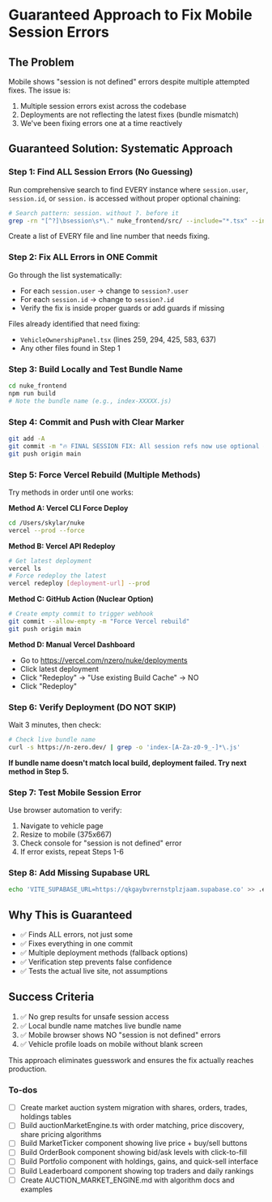 <!-- 37f979dd-7eec-442d-b4c2-97a68d76ae8f b2e3d6ec-9008-4083-b572-2a6d6443425b -->
# Guaranteed Approach to Fix Mobile Session Errors

## The Problem

Mobile shows "session is not defined" errors despite multiple attempted fixes. The issue is:

1. Multiple session errors exist across the codebase
2. Deployments are not reflecting the latest fixes (bundle mismatch)
3. We've been fixing errors one at a time reactively

## Guaranteed Solution: Systematic Approach

### Step 1: Find ALL Session Errors (No Guessing)

Run comprehensive search to find EVERY instance where `session.user`, `session.id`, or `session.` is accessed without proper optional chaining:

```bash
# Search pattern: session. without ?. before it
grep -rn "[^?]\bsession\s*\." nuke_frontend/src/ --include="*.tsx" --include="*.ts"
```

Create a list of EVERY file and line number that needs fixing.

### Step 2: Fix ALL Errors in ONE Commit

Go through the list systematically:

- For each `session.user` → change to `session?.user`  
- For each `session.id` → change to `session?.id`
- Verify the fix is inside proper guards or add guards if missing

Files already identified that need fixing:

- `VehicleOwnershipPanel.tsx` (lines 259, 294, 425, 583, 637)
- Any other files found in Step 1

### Step 3: Build Locally and Test Bundle Name

```bash
cd nuke_frontend
npm run build
# Note the bundle name (e.g., index-XXXXX.js)
```

### Step 4: Commit and Push with Clear Marker

```bash
git add -A
git commit -m "🔥 FINAL SESSION FIX: All session refs now use optional chaining"
git push origin main
```

### Step 5: Force Vercel Rebuild (Multiple Methods)

Try methods in order until one works:

**Method A: Vercel CLI Force Deploy**

```bash
cd /Users/skylar/nuke
vercel --prod --force
```

**Method B: Vercel API Redeploy**

```bash
# Get latest deployment
vercel ls
# Force redeploy the latest
vercel redeploy [deployment-url] --prod
```

**Method C: GitHub Action (Nuclear Option)**

```bash
# Create empty commit to trigger webhook
git commit --allow-empty -m "Force Vercel rebuild"
git push origin main
```

**Method D: Manual Vercel Dashboard**

- Go to https://vercel.com/nzero/nuke/deployments
- Click latest deployment
- Click "Redeploy" → "Use existing Build Cache" → NO
- Click "Redeploy"

### Step 6: Verify Deployment (DO NOT SKIP)

Wait 3 minutes, then check:

```bash
# Check live bundle name
curl -s https://n-zero.dev/ | grep -o 'index-[A-Za-z0-9_-]*\.js'
```

**If bundle name doesn't match local build, deployment failed. Try next method in Step 5.**

### Step 7: Test Mobile Session Error

Use browser automation to verify:

1. Navigate to vehicle page
2. Resize to mobile (375x667)
3. Check console for "session is not defined" error
4. If error exists, repeat Steps 1-6

### Step 8: Add Missing Supabase URL

```bash
echo 'VITE_SUPABASE_URL=https://qkgaybvrernstplzjaam.supabase.co' >> .env.local
```

## Why This is Guaranteed

- ✅ Finds ALL errors, not just some
- ✅ Fixes everything in one commit
- ✅ Multiple deployment methods (fallback options)
- ✅ Verification step prevents false confidence
- ✅ Tests the actual live site, not assumptions

## Success Criteria

1. ✅ No grep results for unsafe session access
2. ✅ Local bundle name matches live bundle name
3. ✅ Mobile browser shows NO "session is not defined" errors
4. ✅ Vehicle profile loads on mobile without blank screen

This approach eliminates guesswork and ensures the fix actually reaches production.

### To-dos

- [ ] Create market auction system migration with shares, orders, trades, holdings tables
- [ ] Build auctionMarketEngine.ts with order matching, price discovery, share pricing algorithms
- [ ] Build MarketTicker component showing live price + buy/sell buttons
- [ ] Build OrderBook component showing bid/ask levels with click-to-fill
- [ ] Build Portfolio component with holdings, gains, and quick-sell interface
- [ ] Build Leaderboard component showing top traders and daily rankings
- [ ] Create AUCTION_MARKET_ENGINE.md with algorithm docs and examples